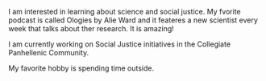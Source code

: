 I am interested in learning about science and social justice. My fvorite podcast is called Ologies by Alie Ward and it feateres a new scientist every week that talks 
about ther research. It is amazing!

I am currently working on Social Justice initiatives in the Collegiate Panhellenic Community. 

My favorite hobby is spending time outside. 
